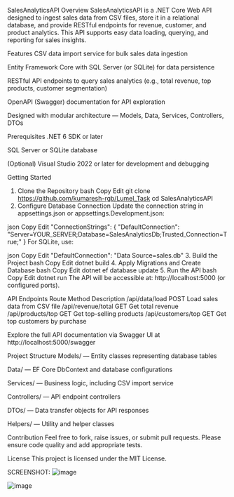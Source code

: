 SalesAnalyticsAPI
Overview
SalesAnalyticsAPI is a .NET Core Web API designed to ingest sales data from CSV files, store it in a relational database, and provide RESTful endpoints for revenue, customer, and product analytics. This API supports easy data loading, querying, and reporting for sales insights.

Features
CSV data import service for bulk sales data ingestion

Entity Framework Core with SQL Server (or SQLite) for data persistence

RESTful API endpoints to query sales analytics (e.g., total revenue, top products, customer segmentation)

OpenAPI (Swagger) documentation for API exploration

Designed with modular architecture — Models, Data, Services, Controllers, DTOs

Prerequisites
.NET 6 SDK or later

SQL Server or SQLite database

(Optional) Visual Studio 2022 or later for development and debugging

Getting Started
1. Clone the Repository
bash
Copy
Edit
git clone https://github.com/kumaresh-rgb/Lumel_Task
cd SalesAnalyticsAPI
2. Configure Database Connection
Update the connection string in appsettings.json or appsettings.Development.json:

json
Copy
Edit
"ConnectionStrings": {
  "DefaultConnection": "Server=YOUR_SERVER;Database=SalesAnalyticsDb;Trusted_Connection=True;"
}
For SQLite, use:

json
Copy
Edit
"DefaultConnection": "Data Source=sales.db"
3. Build the Project
bash
Copy
Edit
dotnet build
4. Apply Migrations and Create Database
bash
Copy
Edit
dotnet ef database update
5. Run the API
bash
Copy
Edit
dotnet run
The API will be accessible at: http://localhost:5000 (or configured ports).

API Endpoints
Route	Method	Description
/api/data/load	POST	Load sales data from CSV file
/api/revenue/total	GET	Get total revenue
/api/products/top	GET	Get top-selling products
/api/customers/top	GET	Get top customers by purchase

Explore the full API documentation via Swagger UI at http://localhost:5000/swagger

Project Structure
Models/ — Entity classes representing database tables

Data/ — EF Core DbContext and database configurations

Services/ — Business logic, including CSV import service

Controllers/ — API endpoint controllers

DTOs/ — Data transfer objects for API responses

Helpers/ — Utility and helper classes

Contribution
Feel free to fork, raise issues, or submit pull requests. Please ensure code quality and add appropriate tests.

License
This project is licensed under the MIT License.

SCREENSHOT: 
![image](https://github.com/user-attachments/assets/5e572ea1-26e2-4a7f-ab5e-01f05aac18f6)

![image](https://github.com/user-attachments/assets/c4f5e3eb-8639-43be-8eb0-ef61c24b3cc5)
